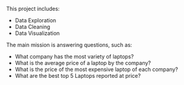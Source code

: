 This project includes:
  - Data Exploration
  - Data Cleaning
  - Data Visualization


The main mission is answering questions, such as:

  - What company has the most variety of laptops?
  - What is the average price of a laptop by the company?
  - What is the price of the most expensive laptop of each company?
  - What are the best top 5 Laptops reported at price?
